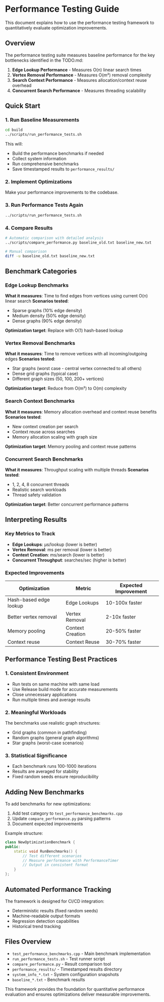 # Performance Testing Guide

This document explains how to use the performance testing framework to quantitatively evaluate optimization improvements.

## Overview

The performance testing suite measures baseline performance for the key bottlenecks identified in the TODO.md:

1. **Edge Lookup Performance** - Measures O(n) linear search times 
2. **Vertex Removal Performance** - Measures O(m²) removal complexity
3. **Search Context Performance** - Measures allocation/context reuse overhead
4. **Concurrent Search Performance** - Measures threading scalability

## Quick Start

### 1. Run Baseline Measurements

```bash
cd build
../scripts/run_performance_tests.sh
```

This will:
- Build the performance benchmarks if needed
- Collect system information
- Run comprehensive benchmarks  
- Save timestamped results to `performance_results/`

### 2. Implement Optimizations

Make your performance improvements to the codebase.

### 3. Run Performance Tests Again

```bash
../scripts/run_performance_tests.sh
```

### 4. Compare Results

```bash
# Automatic comparison with detailed analysis
../scripts/compare_performance.py baseline_old.txt baseline_new.txt

# Manual comparison
diff -u baseline_old.txt baseline_new.txt
```

## Benchmark Categories

### Edge Lookup Benchmarks

**What it measures**: Time to find edges from vertices using current O(n) linear search
**Scenarios tested**:
- Sparse graphs (10% edge density)
- Medium density (50% edge density) 
- Dense graphs (90% edge density)

**Optimization target**: Replace with O(1) hash-based lookup

### Vertex Removal Benchmarks  

**What it measures**: Time to remove vertices with all incoming/outgoing edges
**Scenarios tested**:
- Star graphs (worst case - central vertex connected to all others)
- Dense grid graphs (typical case)
- Different graph sizes (50, 100, 200+ vertices)

**Optimization target**: Reduce from O(m²) to O(m) complexity

### Search Context Benchmarks

**What it measures**: Memory allocation overhead and context reuse benefits
**Scenarios tested**:
- New context creation per search
- Context reuse across searches
- Memory allocation scaling with graph size

**Optimization target**: Memory pooling and context reuse patterns

### Concurrent Search Benchmarks

**What it measures**: Throughput scaling with multiple threads
**Scenarios tested**:
- 1, 2, 4, 8 concurrent threads
- Realistic search workloads
- Thread safety validation

**Optimization target**: Better concurrent performance patterns

## Interpreting Results

### Key Metrics to Track

- **Edge Lookups**: μs/lookup (lower is better)
- **Vertex Removal**: ms per removal (lower is better)
- **Context Creation**: ms/search (lower is better) 
- **Concurrent Throughput**: searches/sec (higher is better)

### Expected Improvements

| Optimization | Metric | Expected Improvement |
|-------------|--------|---------------------|
| Hash-based edge lookup | Edge Lookups | 10-100x faster |
| Better vertex removal | Vertex Removal | 2-10x faster |
| Memory pooling | Context Creation | 20-50% faster |
| Context reuse | Context Reuse | 30-70% faster |

## Performance Testing Best Practices

### 1. Consistent Environment

- Run tests on same machine with same load
- Use Release build mode for accurate measurements
- Close unnecessary applications
- Run multiple times and average results

### 2. Meaningful Workloads

The benchmarks use realistic graph structures:
- Grid graphs (common in pathfinding)
- Random graphs (general graph algorithms)
- Star graphs (worst-case scenarios)

### 3. Statistical Significance

- Each benchmark runs 100-1000 iterations
- Results are averaged for stability
- Fixed random seeds ensure reproducibility

## Adding New Benchmarks

To add benchmarks for new optimizations:

1. Add test category to `test_performance_benchmarks.cpp`
2. Update `compare_performance.py` parsing patterns
3. Document expected improvements

Example structure:
```cpp
class NewOptimizationBenchmark {
public:
    static void RunBenchmarks() {
        // Test different scenarios
        // Measure performance with PerformanceTimer
        // Output in consistent format
    }
};
```

## Automated Performance Tracking

The framework is designed for CI/CD integration:

- Deterministic results (fixed random seeds)
- Machine-readable output formats  
- Regression detection capabilities
- Historical trend tracking

## Files Overview

- `test_performance_benchmarks.cpp` - Main benchmark implementation
- `run_performance_tests.sh` - Test runner script
- `compare_performance.py` - Result comparison tool
- `performance_results/` - Timestamped results directory
- `system_info_*.txt` - System configuration snapshots
- `baseline_*.txt` - Benchmark results

This framework provides the foundation for quantitative performance evaluation and ensures optimizations deliver measurable improvements.